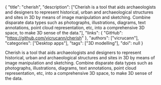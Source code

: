 {
  "title": "cherish",
  "description": ["Cherish is a tool that aids archaeologists and designers to represent historical, urban and archaeological structures and sites in 3D by means of image manipulation and sketching. Combine disparate data types such as photographs, illustrations, diagrams, text annotations, point cloud representation, etc, into a comprehensive 3D space, to make 3D sense of the data."],
  "links": {
    "GitHub": "https://github.com/vicrucann/cherish"
  },
  "authors": ["vicrucann"],
  "categories": ["Desktop apps"],
  "tags": ["3D modelling"],
  "doi": null
}

<!-- Generated by csv2md.R – do not edit by hand -->

Cherish is a tool that aids archaeologists and designers to represent historical, urban and archaeological structures and sites in 3D by means of image manipulation and sketching. Combine disparate data types such as photographs, illustrations, diagrams, text annotations, point cloud representation, etc, into a comprehensive 3D space, to make 3D sense of the data.